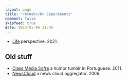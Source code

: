 ```yaml
---
layout: page
title: "<b>Web</b> Experiments"
comment: false
skipfeed: true
date: 2023-05-06 11:45
---
```



- [Life](/exp/life) perspective. 2021.


## Old stuff

- [Class Média Sofre](https://classemediasofre.tumblr.com/) a humor tumblr in Portuguese. 2011.
- [NewsCloud](https://fserb.com/newscloud/) a news cloud aggregator. 2006.
